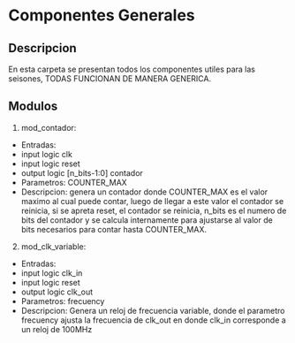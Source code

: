 # Componentes Generales
## Descripcion
En esta carpeta se presentan todos los componentes utiles para las seisones,
TODAS FUNCIONAN DE MANERA GENERICA.

## Modulos

1. mod_contador:
  * Entradas: 
   * input logic clk
   * input logic reset
   * output logic [n_bits-1:0] contador
  * Parametros: COUNTER_MAX
  * Descripcion: genera un contador donde COUNTER_MAX es el valor maximo al cual puede contar, luego de llegar a este valor
el contador se reinicia, si se apreta reset, el contador se reinicia, n_bits es el numero de bits del contador y se calcula internamente para ajustarse al valor de bits necesarios para contar hasta COUNTER_MAX.
2. mod_clk_variable:
  * Entradas:
   * input logic clk_in
   * input logic reset
   * output logic clk_out
  * Parametros: frecuency
  * Descripcion: Genera un reloj de frecuencia variable, donde el parametro frecuency ajusta la frecuencia de clk_out en donde clk_in corresponde a un reloj de 100MHz
